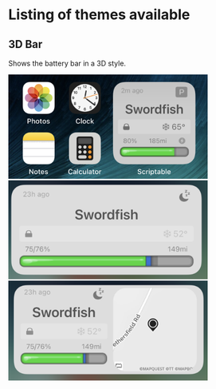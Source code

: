 # Listing of themes available

## 3D Bar

Shows the battery bar in a 3D style.

<img src="screen_002.png" width="400" />

<img src="screen_3d_002.png" width="400" />

<img src="screen_3d_003.png" width="400" />
